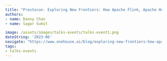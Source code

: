 ```yaml
---
title: "Prestocon- Exploring New Frontiers: How Apache Flink, Apache Hudi and Presto Power New Insights at Scale"
authors:
- name: Danny Chan
- name: Sagar Sumit

image: /assets/images/talks-events/talks-event1.png
dateString: '2023-06'
navigate: "https://www.onehouse.ai/blog/exploring-new-frontiers-how-apache-flink-apache-hudi-and-presto-power-new-insights-at-scale"
tags:
- talks-events
---
```

